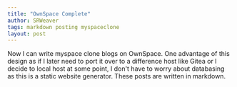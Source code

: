 ```yaml
---
title: "OwnSpace Complete"
author: SRWeaver
tags: markdown posting myspaceclone
layout: post
---
```

Now I can write myspace clone blogs on OwnSpace. One advantage of this design as if I later need to port it over to a difference host like Gitea or I decide to local host at some point, I don't have to worry about databasing as this is a static website generator. These posts are written in markdown.
